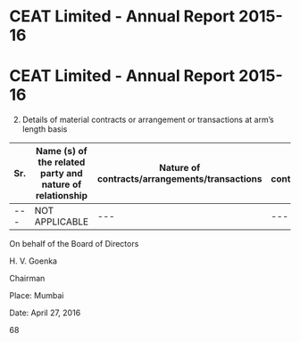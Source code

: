 # CEAT Limited - Annual Report 2015-16

# CEAT Limited - Annual Report 2015-16

2. Details of material contracts or arrangement or transactions at arm’s length basis

|Sr.|Name (s) of the related party and nature of relationship|Nature of contracts/arrangements/transactions|Duration of the contracts/arrangements/transactions|Salient terms of the contracts or arrangements|Date(s) of approval by the Board|Amount paid as advances, if any|
|---|---|---|---|---|---|---|
|---|NOT APPLICABLE|---|---|---|---|---|

On behalf of the Board of Directors

H. V. Goenka

Chairman

Place: Mumbai

Date: April 27, 2016

68